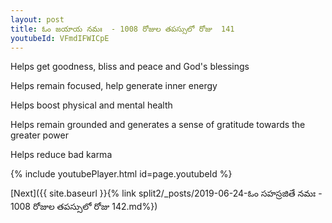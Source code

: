 ```yaml
---
layout: post
title: ఓం జయాయ నమః  - 1008 రోజుల తపస్సులో రోజు  141
youtubeId: VFmdIFWICpE
---
```

 
 
Helps get goodness, bliss and peace and God's blessings
 
Helps remain focused, help generate inner energy 
 
Helps boost physical and mental health 
 
Helps remain grounded and generates a sense of gratitude towards the greater power 
 
Helps reduce bad karma
 
 
 
 


{% include youtubePlayer.html id=page.youtubeId %}
 
[Next]({{ site.baseurl }}{% link  split2/_posts/2019-06-24-ఓం సహస్రజితే నమః  - 1008 రోజుల తపస్సులో రోజు  142.md%})
 
